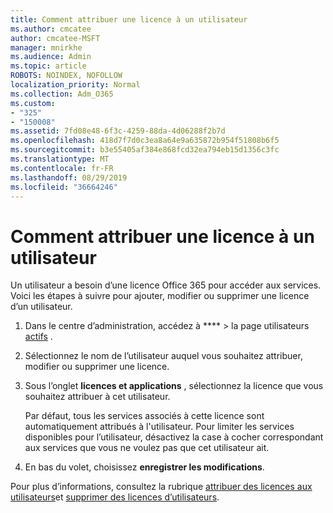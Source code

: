 ```yaml
---
title: Comment attribuer une licence à un utilisateur
ms.author: cmcatee
author: cmcatee-MSFT
manager: mnirkhe
ms.audience: Admin
ms.topic: article
ROBOTS: NOINDEX, NOFOLLOW
localization_priority: Normal
ms.collection: Adm_O365
ms.custom:
- "325"
- "150008"
ms.assetid: 7fd08e48-6f3c-4259-88da-4d06288f2b7d
ms.openlocfilehash: 418d7f7d0c3ea8a64e9a635872b954f51808b6f5
ms.sourcegitcommit: b3e55405af384e868fcd32ea794eb15d1356c3fc
ms.translationtype: MT
ms.contentlocale: fr-FR
ms.lasthandoff: 08/29/2019
ms.locfileid: "36664246"
---
```

# <a name="how-to-assign-a-license-to-a-user"></a>Comment attribuer une licence à un utilisateur

Un utilisateur a besoin d’une licence Office 365 pour accéder aux services. Voici les étapes à suivre pour ajouter, modifier ou supprimer une licence d’un utilisateur.
  
1. Dans le centre d’administration, accédez à **** \> la page utilisateurs [actifs](https://go.microsoft.com/fwlink/p/?linkid=834822) .

2. Sélectionnez le nom de l’utilisateur auquel vous souhaitez attribuer, modifier ou supprimer une licence.

3. Sous l’onglet **licences et applications** , sélectionnez la licence que vous souhaitez attribuer à cet utilisateur.

    Par défaut, tous les services associés à cette licence sont automatiquement attribués à l'utilisateur. Pour limiter les services disponibles pour l’utilisateur, désactivez la case à cocher correspondant aux services que vous ne voulez pas que cet utilisateur ait.

4. En bas du volet, choisissez **enregistrer les modifications**.

Pour plus d’informations, consultez la rubrique [attribuer des licences aux utilisateurs](https://docs.microsoft.com/office365/admin/subscriptions-and-billing/assign-licenses-to-users)et [supprimer des licences d’utilisateurs](https://docs.microsoft.com/office365/admin/subscriptions-and-billing/remove-licenses-from-users).